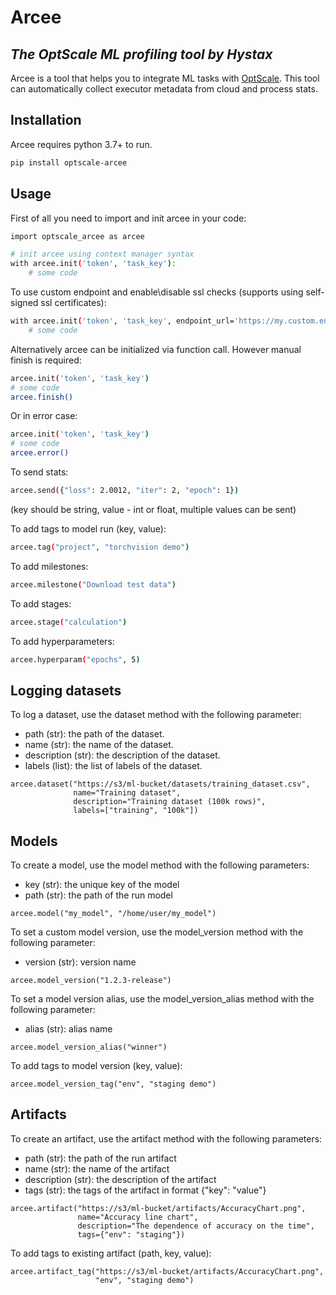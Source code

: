 # Arcee
## *The OptScale ML profiling tool by Hystax*

Arcee is a tool that helps you to integrate ML tasks with [OptScale](https://my.optscale.com/).
This tool can automatically collect executor metadata from cloud and process stats.

## Installation
Arcee requires python 3.7+ to run.
```sh
pip install optscale-arcee
```

## Usage
First of all you need to import and init arcee in your code:
```sh
import optscale_arcee as arcee
```

```sh
# init arcee using context manager syntax
with arcee.init('token', 'task_key'):
    # some code
```

To use custom endpoint and enable\disable ssl checks (supports using self-signed ssl certificates):
```sh
with arcee.init('token', 'task_key', endpoint_url='https://my.custom.endpoint:443/arcee/v2', ssl=False):
    # some code
```

Alternatively arcee can be initialized via function call. However manual finish is required:
```sh
arcee.init('token', 'task_key')
# some code
arcee.finish()
```

Or in error case:
```sh
arcee.init('token', 'task_key')
# some code
arcee.error()
```

To send stats:
```sh
arcee.send({"loss": 2.0012, "iter": 2, "epoch": 1})
```
(key should be string, value - int or float, multiple values can be sent)

To add tags to model run (key, value):
```sh
arcee.tag("project", "torchvision demo")
```

To add milestones:
```sh
arcee.milestone("Download test data")
```

To add stages:
```sh
arcee.stage("calculation")
```

To add hyperparameters:
```sh
arcee.hyperparam("epochs", 5)
```

## Logging datasets
To log a dataset, use the dataset method with the following parameter:
- path (str): the path of the dataset.
- name (str): the name of the dataset.
- description (str): the description of the dataset.
- labels (list): the list of labels of the dataset.
```
arcee.dataset("https://s3/ml-bucket/datasets/training_dataset.csv",
              name="Training dataset",
              description="Training dataset (100k rows)",
              labels=["training", "100k"])
```

## Models
To create a model, use the model method with the following parameters:
- key (str): the unique key of the model
- path (str): the path of the run model
```
arcee.model("my_model", "/home/user/my_model")
```

To set a custom model version, use the model_version method with the following parameter:
- version (str): version name
```
arcee.model_version("1.2.3-release")
```

To set a model version alias, use the model_version_alias method with the following parameter:
- alias (str): alias name
```
arcee.model_version_alias("winner")
```

To add tags to model version (key, value):
```
arcee.model_version_tag("env", "staging demo")
```

## Artifacts
To create an artifact, use the artifact method with the following parameters:
- path (str): the path of the run artifact
- name (str): the name of the artifact
- description (str): the description of the artifact
- tags (str): the tags of the artifact in format {"key": "value"}
```
arcee.artifact("https://s3/ml-bucket/artifacts/AccuracyChart.png",
               name="Accuracy line chart",
               description="The dependence of accuracy on the time",
               tags={"env": "staging"})
```

To add tags to existing artifact (path, key, value):
```
arcee.artifact_tag("https://s3/ml-bucket/artifacts/AccuracyChart.png",
                   "env", "staging demo")
```
